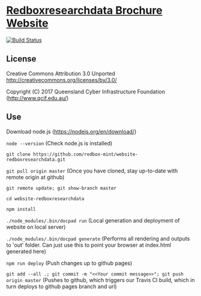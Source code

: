 #  [Redboxresearchdata Brochure Website](https://redbox-mint.github.io/website-redboxresearchdata/)

[![Build Status](https://travis-ci.org/redbox-mint/website-redboxresearchdata.svg?branch=master)](https://travis-ci.org/redbox-mint/website-redboxresearchdata)

## License
Creative Commons Attribution 3.0 Unported
http://creativecommons.org/licenses/by/3.0/

Copyright (C) 2017 Queensland Cyber Infrastructure Foundation (http://www.qcif.edu.au/)

## Use
Download node.js (https://nodejs.org/en/download/)

```node --version``` (Check node.js is installed)

```git clone https://github.com/redbox-mint/website-redboxresearchdata.git```

```git pull origin master``` (Once you have cloned, stay up-to-date with remote origin at github)

```git remote update; git show-branch master```

```cd website-redboxresearchdata```

```npm install```

```./node_modules/.bin/docpad run``` (Local generation and deployment of website on local server)

```./node_modules/.bin/docpad generate``` (Performs all rendering and outputs to 'out' folder. Can just use this to point your browser at index.html generated here)

```npm run deploy``` (Push changes up to github pages)

```git add --all .; git commit -m "<<Your commit message>>"; git push origin master``` (Pushes to github, which triggers our Travis CI build, which in turn deploys to github pages branch and url)
